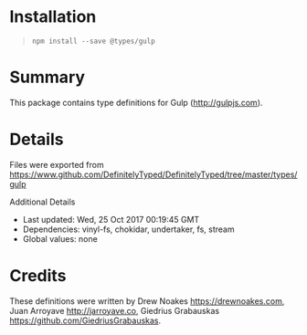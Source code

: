 # Installation
> `npm install --save @types/gulp`

# Summary
This package contains type definitions for Gulp (http://gulpjs.com).

# Details
Files were exported from https://www.github.com/DefinitelyTyped/DefinitelyTyped/tree/master/types/gulp

Additional Details
 * Last updated: Wed, 25 Oct 2017 00:19:45 GMT
 * Dependencies: vinyl-fs, chokidar, undertaker, fs, stream
 * Global values: none

# Credits
These definitions were written by Drew Noakes <https://drewnoakes.com>, Juan Arroyave <http://jarroyave.co>, Giedrius Grabauskas <https://github.com/GiedriusGrabauskas>.
